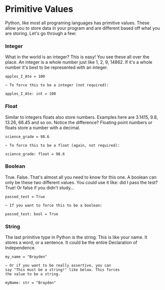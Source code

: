 # Primitive Values

Python, like most all programing languages has primitive values.
These allow you to store data in your program and are different 
based off what you are storing. Let's go through a few:

### Integer

What in the world is an integer? This is easy! You
see these all over the place. An integer is a whole number
just like 1, 2, 9, 14862. If it's a whole number it's best 
to be represented with an integer.

```
apples_I_Ate = 100

~ To force this to be a integer (not required):

apples_I_Ate: int = 100
```

### Float

Similar to integers floats also store numbers. Examples here
are 3.1415, 9.8, 13.26, 66.45 and so on. Notice the difference? 
Floating point numbers or floats store a number with a decimal.

```
science_grade = 98.6

~ To force this to be a float (again, not required):

science_grade: float = 98.6
```

### Boolean

True. False. That's almost all you need to know for this one. 
A boolean can only be these two different values. You could use it
like: did I pass the test? True! Or false if you didn't study...

```angular2html
passed_test = True

~ If you want to force this to be a boolean:

passed_test: bool = True
```

### String

The last primitive type in Python is the string. This is like your 
name. It stores a word, or a sentence. It could be the entire 
Declaration of Independence.

```
my_name = "Brayden"

~ Or if you want to be really assertive, you can 
say "This must be a string!" like below. This forces
the value to be a string.

myName: str = "Brayden"
```
